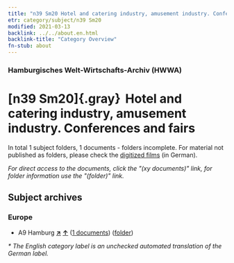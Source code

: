 ```yaml
---
title: "n39 Sm20 Hotel and catering industry, amusement industry. Conferences and fairs"
etr: category/subject/n39 Sm20
modified: 2021-03-13
backlink: ../../about.en.html
backlink-title: "Category Overview"
fn-stub: about
---
```


### Hamburgisches Welt-Wirtschafts-Archiv (HWWA)
# [n39 Sm20]{.gray}&#8201; Hotel and catering industry, amusement industry. Conferences and fairs&#160; 





In total 1 subject folders, 1 documents - folders incomplete.
For material not published as folders, please check the [digitized films](/film/h1_sh) (in German).

_For direct access to the documents, click the "(xy documents)" link, for folder information use the "(folder)" link._

## Subject archives



### Europe

- A9 Hamburg [**&nearr;**](../../../geo/i/140905/about.en.html "Hamburg (all folders)") [**&uarr;**](../../../geo/about.en.html#A9 "Country category system") (<a href="https://pm20.zbw.eu/dfgview/sh/140905,199620" title="about: Hamburg : Hotel and catering industry, amusement industry. Conferences and fairs" target="_blank">1 documents</a>) ([folder](../../../../folder/sh/1409xx/140905/1996xx/199620/about.en.html))


_* The English category label is an unchecked automated translation of the German label._

